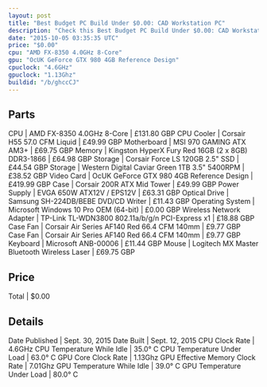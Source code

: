 ```yaml
---
layout: post
title: "Best Budget PC Build Under $0.00: CAD Workstation PC"
description: "Check this Best Budget PC Build Under $0.00: CAD Workstation PC. CPU: AMD FX-8350 4.0GHz 8-Core, CPU Cooler: Corsair H55 57.0 CFM Liquid, Motherboard: MSI 970 GAMING ATX A"
date: "2015-10-05 03:35:35 UTC"
price: "$0.00"
cpu: "AMD FX-8350 4.0GHz 8-Core"
gpu: "OcUK GeForce GTX 980 4GB Reference Design"
cpuclock: "4.6GHz"
gpuclock: "1.13Ghz"
buildid: "/b/ghccCJ"
---
```


## Parts

CPU | AMD FX-8350 4.0GHz 8-Core | £131.80 GBP
CPU Cooler | Corsair H55 57.0 CFM Liquid | £49.99 GBP
Motherboard | MSI 970 GAMING ATX AM3+ | £69.75 GBP
Memory | Kingston HyperX Fury Red 16GB (2 x 8GB) DDR3-1866 | £64.98 GBP
Storage | Corsair Force LS 120GB 2.5" SSD | £44.54 GBP
Storage | Western Digital Caviar Green 1TB 3.5" 5400RPM | £38.52 GBP
Video Card | OcUK GeForce GTX 980 4GB Reference Design | £419.99 GBP
Case | Corsair 200R ATX Mid Tower | £49.99 GBP
Power Supply | EVGA 650W ATX12V / EPS12V | £63.31 GBP
Optical Drive | Samsung SH-224DB/BEBE DVD/CD Writer | £11.43 GBP
Operating System | Microsoft Windows 10 Pro OEM (64-bit) | £0.00 GBP
Wireless Network Adapter | TP-Link TL-WDN3800 802.11a/b/g/n PCI-Express x1 | £18.88 GBP
Case Fan | Corsair Air Series AF140 Red 66.4 CFM 140mm | £9.77 GBP
Case Fan | Corsair Air Series AF140 Red 66.4 CFM 140mm | £9.77 GBP
Keyboard | Microsoft ANB-00006 | £11.44 GBP
Mouse | Logitech MX Master Bluetooth Wireless Laser | £69.75 GBP

## Price

Total | $0.00

## Details

Date Published | Sept. 30, 2015
Date Built | Sept. 12, 2015
CPU Clock Rate | 4.6GHz
CPU Temperature While Idle | 35.0° C
CPU Temperature Under Load | 63.0° C
GPU Core Clock Rate | 1.13Ghz
GPU Effective Memory Clock Rate | 7.01Ghz
GPU Temperature While Idle | 39.0° C
GPU Temperature Under Load | 80.0° C